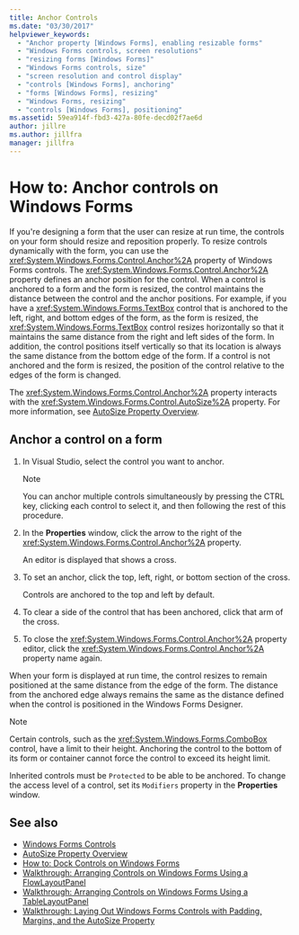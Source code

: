 ```yaml
---
title: Anchor Controls
ms.date: "03/30/2017"
helpviewer_keywords:
  - "Anchor property [Windows Forms], enabling resizable forms"
  - "Windows Forms controls, screen resolutions"
  - "resizing forms [Windows Forms]"
  - "Windows Forms controls, size"
  - "screen resolution and control display"
  - "controls [Windows Forms], anchoring"
  - "forms [Windows Forms], resizing"
  - "Windows Forms, resizing"
  - "controls [Windows Forms], positioning"
ms.assetid: 59ea914f-fbd3-427a-80fe-decd02f7ae6d
author: jillre
ms.author: jillfra
manager: jillfra
---
```

# How to: Anchor controls on Windows Forms

If you're designing a form that the user can resize at run time, the controls on your form should resize and reposition properly. To resize controls dynamically with the form, you can use the <xref:System.Windows.Forms.Control.Anchor%2A> property of Windows Forms controls. The <xref:System.Windows.Forms.Control.Anchor%2A> property defines an anchor position for the control. When a control is anchored to a form and the form is resized, the control maintains the distance between the control and the anchor positions. For example, if you have a <xref:System.Windows.Forms.TextBox> control that is anchored to the left, right, and bottom edges of the form, as the form is resized, the <xref:System.Windows.Forms.TextBox> control resizes horizontally so that it maintains the same distance from the right and left sides of the form. In addition, the control positions itself vertically so that its location is always the same distance from the bottom edge of the form. If a control is not anchored and the form is resized, the position of the control relative to the edges of the form is changed.

The <xref:System.Windows.Forms.Control.Anchor%2A> property interacts with the <xref:System.Windows.Forms.Control.AutoSize%2A> property. For more information, see [AutoSize Property Overview](autosize-property-overview.md).

## Anchor a control on a form

1. In Visual Studio, select the control you want to anchor.

    > [!NOTE]
    > You can anchor multiple controls simultaneously by pressing the CTRL key, clicking each control to select it, and then following the rest of this procedure.

2. In the **Properties** window, click the arrow to the right of the <xref:System.Windows.Forms.Control.Anchor%2A> property.

     An editor is displayed that shows a cross.

3. To set an anchor, click the top, left, right, or bottom section of the cross.

     Controls are anchored to the top and left by default.

4. To clear a side of the control that has been anchored, click that arm of the cross.

5. To close the <xref:System.Windows.Forms.Control.Anchor%2A> property editor, click the <xref:System.Windows.Forms.Control.Anchor%2A> property name again.

When your form is displayed at run time, the control resizes to remain positioned at the same distance from the edge of the form. The distance from the anchored edge always remains the same as the distance defined when the control is positioned in the Windows Forms Designer.

> [!NOTE]
> Certain controls, such as the <xref:System.Windows.Forms.ComboBox> control, have a limit to their height. Anchoring the control to the bottom of its form or container cannot force the control to exceed its height limit.

Inherited controls must be `Protected` to be able to be anchored. To change the access level of a control, set its `Modifiers` property in the **Properties** window.

## See also

- [Windows Forms Controls](index.md)
- [AutoSize Property Overview](autosize-property-overview.md)
- [How to: Dock Controls on Windows Forms](how-to-dock-controls-on-windows-forms.md)
- [Walkthrough: Arranging Controls on Windows Forms Using a FlowLayoutPanel](walkthrough-arranging-controls-on-windows-forms-using-a-flowlayoutpanel.md)
- [Walkthrough: Arranging Controls on Windows Forms Using a TableLayoutPanel](walkthrough-arranging-controls-on-windows-forms-using-a-tablelayoutpanel.md)
- [Walkthrough: Laying Out Windows Forms Controls with Padding, Margins, and the AutoSize Property](windows-forms-controls-padding-autosize.md)
